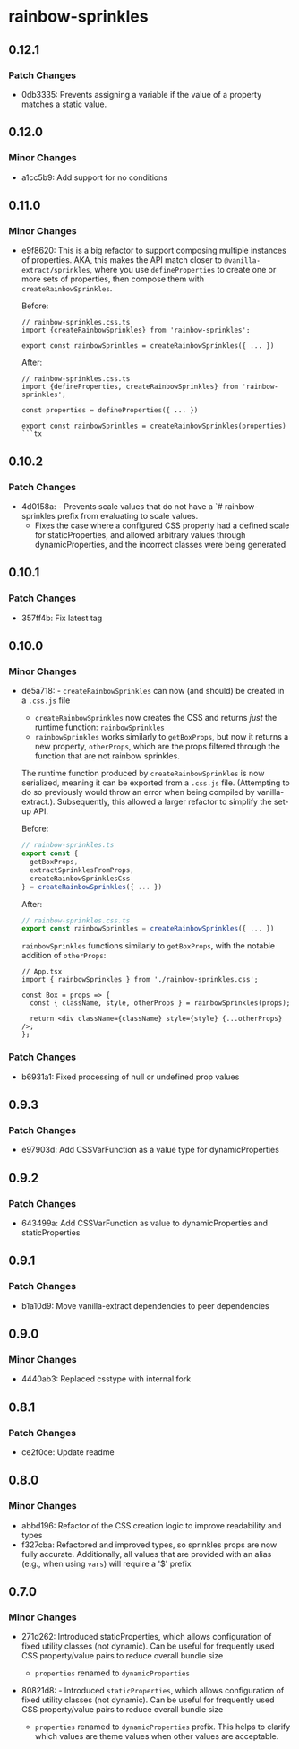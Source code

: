 # rainbow-sprinkles

## 0.12.1

### Patch Changes

- 0db3335: Prevents assigning a variable if the value of a property matches a static value.

## 0.12.0

### Minor Changes

- a1cc5b9: Add support for no conditions

## 0.11.0

### Minor Changes

- e9f8620: This is a big refactor to support composing multiple instances of properties. AKA, this makes the API match closer to `@vanilla-extract/sprinkles`, where you use `defineProperties` to create one or more sets of properties, then compose them with `createRainbowSprinkles`.

  Before:

  ```tsx
  // rainbow-sprinkles.css.ts
  import {createRainbowSprinkles} from 'rainbow-sprinkles';

  export const rainbowSprinkles = createRainbowSprinkles({ ... })
  ```

  After:

  ````tsx
  // rainbow-sprinkles.css.ts
  import {defineProperties, createRainbowSprinkles} from 'rainbow-sprinkles';

  const properties = defineProperties({ ... })

  export const rainbowSprinkles = createRainbowSprinkles(properties)
  ```tx

  ````

## 0.10.2

### Patch Changes

- 4d0158a: - Prevents scale values that do not have a `# rainbow-sprinkles prefix from evaluating to scale values.
  - Fixes the case where a configured CSS property had a defined scale for staticProperties, and allowed arbitrary values through dynamicProperties, and the incorrect classes were being generated

## 0.10.1

### Patch Changes

- 357ff4b: Fix latest tag

## 0.10.0

### Minor Changes

- de5a718: - `createRainbowSprinkles` can now (and should) be created in a `.css.js` file

  - `createRainbowSprinkles` now creates the CSS and returns _just_ the runtime function: `rainbowSprinkles`
  - `rainbowSprinkles` works similarly to `getBoxProps`, but now it returns a new property, `otherProps`, which are the props filtered through the function that are not rainbow sprinkles.

  The runtime function produced by `createRainbowSprinkles` is now serialized, meaning it can be exported from a `.css.js` file. (Attempting to do so previously would throw an error when being compiled by vanilla-extract.). Subsequently, this allowed a larger refactor to simplify the set-up API.

  Before:

  ```ts
  // rainbow-sprinkles.ts
  export const {
    getBoxProps,
    extractSprinklesFromProps,
    createRainbowSprinklesCss
  } = createRainbowSprinkles({ ... })
  ```

  After:

  ```ts
  // rainbow-sprinkles.css.ts
  export const rainbowSprinkles = createRainbowSprinkles({ ... })
  ```

  `rainbowSprinkles` functions similarly to `getBoxProps`, with the notable addition of `otherProps`:

  ```tsx
  // App.tsx
  import { rainbowSprinkles } from './rainbow-sprinkles.css';

  const Box = props => {
    const { className, style, otherProps } = rainbowSprinkles(props);

    return <div className={className} style={style} {...otherProps} />;
  };
  ```

### Patch Changes

- b6931a1: Fixed processing of null or undefined prop values

## 0.9.3

### Patch Changes

- e97903d: Add CSSVarFunction as a value type for dynamicProperties

## 0.9.2

### Patch Changes

- 643499a: Add CSSVarFunction as value to dynamicProperties and staticProperties

## 0.9.1

### Patch Changes

- b1a10d9: Move vanilla-extract dependencies to peer dependencies

## 0.9.0

### Minor Changes

- 4440ab3: Replaced csstype with internal fork

## 0.8.1

### Patch Changes

- ce2f0ce: Update readme

## 0.8.0

### Minor Changes

- abbd196: Refactor of the CSS creation logic to improve readability and types
- f327cba: Refactored and improved types, so sprinkles props are now fully accurate. Additionally, all values that are provided with an alias (e.g., when using `vars`) will require a '\$' prefix

## 0.7.0

### Minor Changes

- 271d262: Introduced staticProperties, which allows configuration of fixed utility classes (not dynamic). Can be useful for frequently used CSS property/value pairs to reduce overall bundle size

  - `properties` renamed to `dynamicProperties`

- 80821d8: - Introduced `staticProperties`, which allows configuration of fixed utility classes (not dynamic). Can be useful for frequently used CSS property/value pairs to reduce overall bundle size
  - `properties` renamed to `dynamicProperties`
    prefix. This helps to clarify which values are theme values when other values are acceptable.
